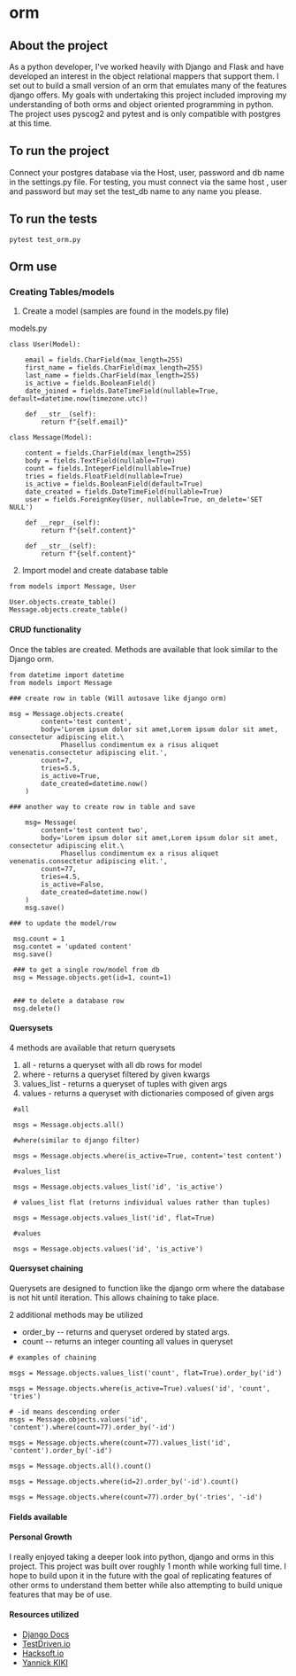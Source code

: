 # orm

## About the project

As a python developer, I've worked heavily with Django and Flask and have
developed an interest in the object relational mappers that support them.
I set out to build a small version of an orm that emulates many of the features
django offers. My goals with undertaking this project included improving my understanding
of both orms and object oriented programming in python. The project uses pyscog2 and pytest
and is only compatible with postgres at this time.

## To run the project

Connect your postgres database via the Host, user, password and db name in the settings.py file.
For testing, you must connect via the same host , user and password but may set the test_db name
to any name you please.

## To run the tests

```
pytest test_orm.py

```

## Orm use

### Creating Tables/models

1. Create a model (samples are found in the models.py file)

models.py

```
class User(Model):

    email = fields.CharField(max_length=255)
    first_name = fields.CharField(max_length=255)
    last_name = fields.CharField(max_length=255)
    is_active = fields.BooleanField()
    date_joined = fields.DateTimeField(nullable=True, default=datetime.now(timezone.utc))

    def __str__(self):
        return f"{self.email}"

class Message(Model):

    content = fields.CharField(max_length=255)
    body = fields.TextField(nullable=True)
    count = fields.IntegerField(nullable=True)
    tries = fields.FloatField(nullable=True)
    is_active = fields.BooleanField(default=True)
    date_created = fields.DateTimeField(nullable=True)
    user = fields.ForeignKey(User, nullable=True, on_delete='SET NULL')

    def __repr__(self):
        return f"{self.content}"

    def __str__(self):
        return f"{self.content}"
```

2. Import model and create database table

```
from models import Message, User

User.objects.create_table()
Message.objects.create_table()

```

#### CRUD functionality

Once the tables are created. Methods are available that look similar to
the Django orm.

```
from datetime import datetime
from models import Message

### create row in table (Will autosave like django orm)

msg = Message.objects.create(
        content='test content',
        body='Lorem ipsum dolor sit amet,Lorem ipsum dolor sit amet, consectetur adipiscing elit.\
             Phasellus condimentum ex a risus aliquet venenatis.consectetur adipiscing elit.',
        count=7,
        tries=5.5,
        is_active=True,
        date_created=datetime.now()
    )

### another way to create row in table and save

    msg= Message(
        content='test content two',
        body='Lorem ipsum dolor sit amet,Lorem ipsum dolor sit amet, consectetur adipiscing elit.\
             Phasellus condimentum ex a risus aliquet venenatis.consectetur adipiscing elit.',
        count=77,
        tries=4.5,
        is_active=False,
        date_created=datetime.now()
    )
    msg.save()

### to update the model/row

 msg.count = 1
 msg.contet = 'updated content'
 msg.save()

 ### to get a single row/model from db
 msg = Message.objects.get(id=1, count=1)


 ### to delete a database row
 msg.delete()

```

#### Quersysets

4 methods are available that return querysets

1. all - returns a queryset with all db rows for model
2. where - returns a queryset filtered by given kwargs
3. values_list - returns a queryset of tuples with given args
4. values - returns a queryset with dictionaries composed of given args

```
 #all

 msgs = Message.objects.all()

 #where(similar to django filter)

 msgs = Message.objects.where(is_active=True, content='test content')

 #values_list

 msgs = Message.objects.values_list('id', 'is_active')

 # values_list flat (returns individual values rather than tuples)

 msgs = Message.objects.values_list('id', flat=True)

 #values

 msgs = Message.objects.values('id', 'is_active')

```

#### Quersyset chaining

Querysets are designed to function like the django orm where
the database is not hit until iteration. This allows chaining to take place.

2 additional methods may be utilized

- order_by -- returns and queryset ordered by stated args.
- count -- returns an integer counting all values in queryset

```
# examples of chaining

msgs = Message.objects.values_list('count', flat=True).order_by('id')

msgs = Message.objects.where(is_active=True).values('id', 'count', 'tries')

# -id means descending order
msgs = Message.objects.values('id', 'content').where(count=77).order_by('-id')

msgs = Message.objects.where(count=77).values_list('id', 'content').order_by('-id')

msgs = Message.objects.all().count()

msgs = Message.objects.where(id=2).order_by('-id').count()

msgs = Message.objects.where(count=77).order_by('-tries', '-id')

```

#### Fields available

#### Personal Growth

I really enjoyed taking a deeper look into python, django and orms in this project.
This project was built over roughly 1 month while working full time. I hope to build upon it
in the future with the goal of replicating features of other orms to understand them better
while also attempting to build unique features that may be of use.

#### Resources utilized

- [Django Docs](https://docs.djangoproject.com/en/4.0/topics/db/queries/)
- [TestDriven.io](https://testdriven.io/courses/python-web-framework/)
- [Hacksoft.io](https://www.hacksoft.io/blog/django-orm-under-the-hood-iterables)
- [Yannick KIKI](https://levelup.gitconnected.com/how-i-built-a-simple-orm-from-scratch-in-python-18b50108cfa3)
